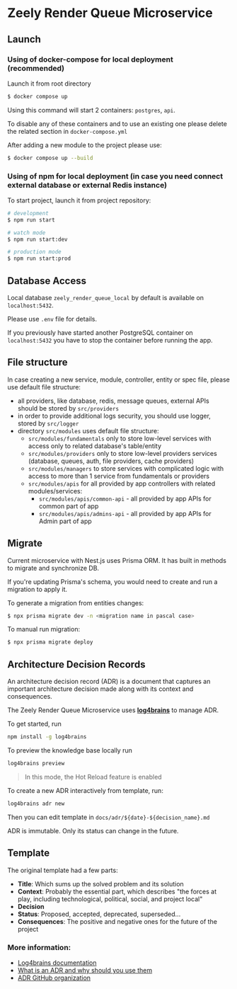 # Zeely Render Queue Microservice

## Launch

### Using of docker-compose for local deployment (recommended)

Launch it from root directory

```bash
$ docker compose up
```

Using this command will start 2 containers: `postgres`, `api`.

To disable any of these containers and to use an existing one please delete the related section in `docker-compose.yml`

After adding a new module to the project please use:

```bash
$ docker compose up --build
```

### Using of npm for local deployment (in case you need connect external database or external Redis instance)

To start project, launch it from project repository:
```bash
# development
$ npm run start

# watch mode
$ npm run start:dev

# production mode
$ npm run start:prod
```

## Database Access

Local database `zeely_render_queue_local` by default is available on `localhost:5432`.

Please use `.env` file for details.

If you previously have started another PostgreSQL container on `localhost:5432` you have to stop the container before running the app.

## File structure

In case creating a new service, module, controller, entity or spec file, please use default file structure:
* all providers, like database, redis, message queues, external APIs should be stored by `src/providers`
* in order to provide additional logs security, you should use logger, stored by `src/logger`
* directory `src/modules` uses default file structure:
    * `src/modules/fundamentals` only to store low-level services with access only to related database's table/entity
    * `src/modules/providers` only to store low-level providers services (database, queues, auth, file providers, cache providers)
    * `src/modules/managers` to store services with complicated logic with access to more than 1 service from fundamentals or providers
    * `src/modules/apis` for all provided by app controllers with related modules/services:
        * `src/modules/apis/common-api` - all provided by app APIs for common part of app
        * `src/modules/apis/admins-api` - all provided by app APIs for Admin part of app

## Migrate

Current microservice with Nest.js uses Prisma ORM. It has built in methods to migrate and synchronize DB.

If you're updating Prisma's schema, you would need to create and run a migration to apply it.

To generate a migration from entities changes:
```bash
$ npx prisma migrate dev -n <migration name in pascal case>
```

To manual run migration:
```bash
$ npx prisma migrate deploy
```

## Architecture Decision Records

An architecture decision record (ADR) is a document that captures an important architecture decision made along with its context and consequences.

The Zeely Render Queue Microservice uses [**log4brains**](https://github.com/thomvaill/log4brains) to manage ADR.

To get started, run
```bash
npm install -g log4brains
```

To preview the knowledge base locally run
```bash
log4brains preview
```

>In this mode, the Hot Reload feature is enabled

To create a new ADR interactively from template, run:
```bash
log4brains adr new
```
Then you can edit template in `docs/adr/${date}-${decision_name}.md`

ADR is immutable. Only its status can change in the future.

## Template
The original template had a few parts:

- **Title**: Which sums up the solved problem and its solution
- **Context**: Probably the essential part, which describes "the forces at play, including technological, political, social, and project local"
- **Decision**
- **Status**: Proposed, accepted, deprecated, superseded...
- **Consequences**: The positive and negative ones for the future of the project

### More information:
- [Log4brains documentation](https://github.com/thomvaill/log4brains/tree/master#readme)
- [What is an ADR and why should you use them](https://github.com/thomvaill/log4brains/tree/master#-what-is-an-adr-and-why-should-you-use-them)
- [ADR GitHub organization](https://adr.github.io/)
